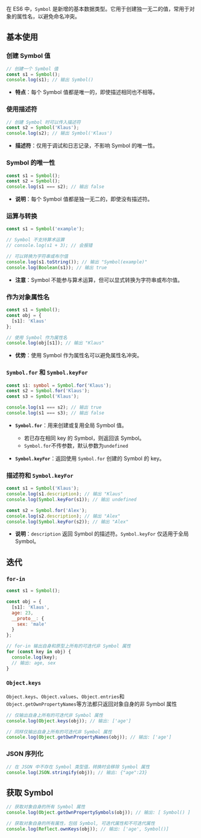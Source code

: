 在 ES6 中，`Symbol` 是新增的基本数据类型。它用于创建独一无二的值，常用于对象的属性名，以避免命名冲突。

## 基本使用

### 创建 Symbol 值

```javascript
// 创建一个 Symbol 值
const s1 = Symbol();
console.log(s1); // 输出 Symbol()
```

- **特点**：每个 Symbol 值都是唯一的，即使描述相同也不相等。



### 使用描述符

```javascript
// 创建 Symbol 时可以传入描述符
const s2 = Symbol('Klaus');
console.log(s2); // 输出 Symbol('Klaus')
```

- **描述符**：仅用于调试和日志记录，不影响 Symbol 的唯一性。



### Symbol 的唯一性

```typescript
const s1 = Symbol();
const s2 = Symbol();
console.log(s1 === s2); // 输出 false
```

- **说明**：每个 Symbol 值都是独一无二的，即使没有描述符。



### 运算与转换

```typescript
const s1 = Symbol('example');

// Symbol 不支持算术运算
// console.log(s1 + 3); // 会报错

// 可以转换为字符串或布尔值
console.log(s1.toString()); // 输出 "Symbol(example)"
console.log(Boolean(s1)); // 输出 true
```

- **注意**：Symbol 不能参与算术运算，但可以显式转换为字符串或布尔值。



### 作为对象属性名

```typescript
const s1 = Symbol();
const obj = {
  [s1]: 'Klaus'
};

// 使用 Symbol 作为属性名
console.log(obj[s1]); // 输出 "Klaus"
```

- **优势**：使用 Symbol 作为属性名可以避免属性名冲突。



### `Symbol.for` 和 `Symbol.keyFor`

```typescript
const s1: symbol = Symbol.for('Klaus');
const s2 = Symbol.for('Klaus');
const s3 = Symbol('Klaus');

console.log(s1 === s2); // 输出 true
console.log(s1 === s3); // 输出 false
```

- **`Symbol.for`**：用来创建或复用全局 Symbol 值。
  - 若已存在相同 key 的 Symbol，则返回该 Symbol。
  - `Symbol.for`不传参数，默认参数为`undefined` 

- **`Symbol.keyFor`**：返回使用 `Symbol.for` 创建的 Symbol 的 key。



### 描述符和 `Symbol.keyFor`

```typescript
const s1 = Symbol('Klaus');
console.log(s1.description); // 输出 "Klaus"
console.log(Symbol.keyFor(s1)); // 输出 undefined

const s2 = Symbol.for('Alex');
console.log(s2.description); // 输出 "Alex"
console.log(Symbol.keyFor(s2)); // 输出 "Alex"
```

- **说明**：`description` 返回 Symbol 的描述符。`Symbol.keyFor` 仅适用于全局 Symbol。



## 迭代

### `for-in`

```js
const s1 = Symbol();

const obj = {
  [s1]: 'Klaus',
  age: 23,
  __proto__: {
    sex: 'male'
  }
};

// for-in 输出自身和原型上所有的可迭代非 Symbol 属性
for (const key in obj) {
  console.log(key);
  // 输出: age, sex
}
```



### `Object.keys` 

`Object.keys`、`Object.values`、`Object.entries`和 `Object.getOwnPropertyNames`等方法都只返回对象自身的非 Symbol 属性

```js
// 仅输出自身上所有的可迭代非 Symbol 属性
console.log(Object.keys(obj)); // 输出: ['age']

// 同样仅输出自身上所有的可迭代非 Symbol 属性
console.log(Object.getOwnPropertyNames(obj)); // 输出: ['age']
```



###  JSON 序列化

```js
// 在 JSON 中不存在 Symbol 类型值，转换时会移除 Symbol 属性
console.log(JSON.stringify(obj)); // 输出: {"age":23}
```



## 获取 Symbol 

```js
// 获取对象自身的所有 Symbol 属性
console.log(Object.getOwnPropertySymbols(obj)); // 输出: [ Symbol() ]

// 获取对象自身的所有属性，包括 Symbol, 可迭代属性和不可迭代属性
console.log(Reflect.ownKeys(obj)); // 输出: ['age', Symbol()]
```

